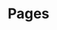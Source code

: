 ---
title: Pages
description: "codenanshu is plateform for developer and students to get best content articles on the web to develop there productivity"
---